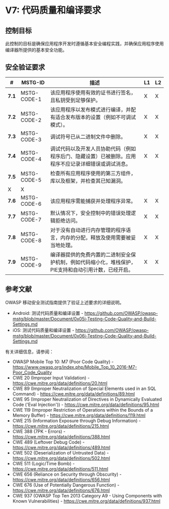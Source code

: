 # V7: 代码质量和编译要求

## 控制目标

此控制的目标是确保应用程序开发时遵循基本安全编程实践，并确保应用程序使用编译器所提供的基本安全功能。

## 安全验证要求

| # | MSTG-ID | 描述 | L1 | L2 |
| --- | --- | --- | --- | --- |
| **7.1** | MSTG-CODE-1 | 该应用程序使用有效的证书进行签名，且私钥受到足够保护。 | X | X |
| **7.2** | MSTG-CODE-2 | 该应用程序以发布模式进行编译，并配有适合发布版本的设置（例如不可调试模式）。 | X | X |
| **7.3** | MSTG-CODE-3 | 调试符号已从二进制文件中删除。 | X | X |
| **7.4** | MSTG-CODE-4 | 调试代码以及开发人员协助代码（例如程序后门、隐藏设置）已被删除。应用程序不应记录详细错误或调试消息。 | X | X |
| **7.5** | MSTG-CODE-5 | 检查所有应用程序使用的第三方组件，库以及框架，并检查其已知漏洞。
| X | X |
| **7.6** | MSTG-CODE-6 | 该应用程序需能捕获并处理程序异常。 | X | X |
| **7.7** | MSTG-CODE-7 | 默认情况下，安全控制中的错误处理逻辑拒绝访问。 | X | X |
| **7.8** | MSTG-CODE-8 | 对于没有自动进行内存管理的程序语言，内存的分配，释放及使用需要被妥当地处理。 | X | X |
| **7.9** | MSTG-CODE-9 | 编译器提供的免费内置的二进制安全保护机制，例如代码缩小化，堆栈保护，PIE支持和自动引用计数，已经开启。 | X | X |

## 参考文献

OWASP 移动安全测试指南提供了验证上述要求的详细说明。

- Android: 测试代码质量和编译设置 - <https://github.com/OWASP/owasp-mstg/blob/master/Document/0x05i-Testing-Code-Quality-and-Build-Settings.md>
- iOS: 测试代码质量和编译设置 - <https://github.com/OWASP/owasp-mstg/blob/master/Document/0x06i-Testing-Code-Quality-and-Build-Settings.md>

有关详细信息，请参阅：

- OWASP Mobile Top 10: M7 (Poor Code Quality) - <https://www.owasp.org/index.php/Mobile_Top_10_2016-M7-Poor_Code_Quality>
- CWE 20 (Improper Input Validation) - <https://cwe.mitre.org/data/definitions/20.html>
- CWE 89 (Improper Neutralization of Special Elements used in an SQL Command) - <https://cwe.mitre.org/data/definitions/89.html>
- CWE 95 (Improper Neutralization of Directives in Dynamically Evaluated Code ('Eval Injection')) - <https://cwe.mitre.org/data/definitions/95.html>
- CWE 119 (Improper Restriction of Operations within the Bounds of a Memory Buffer) - <https://cwe.mitre.org/data/definitions/119.html>
- CWE 215 (Information Exposure through Debug Information) - <https://cwe.mitre.org/data/definitions/215.html>
- CWE 388 (7PK - Errors) - <https://cwe.mitre.org/data/definitions/388.html>
- CWE 489 (Leftover Debug Code) - <https://cwe.mitre.org/data/definitions/489.html>
- CWE 502 (Deserialization of Untrusted Data) - <https://cwe.mitre.org/data/definitions/502.html>
- CWE 511 (Logic/Time Bomb) - <https://cwe.mitre.org/data/definitions/511.html>
- CWE 656 (Reliance on Security through Obscurity) - <https://cwe.mitre.org/data/definitions/656.html>
- CWE 676 (Use of Potentially Dangerous Function)  - <https://cwe.mitre.org/data/definitions/676.html>
- CWE 937 (OWASP Top Ten 2013 Category A9 - Using Components with Known Vulnerabilities) - <https://cwe.mitre.org/data/definitions/937.html>
